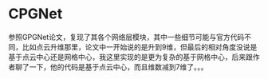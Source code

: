 # CPGNet

参照GPGNet论文，复现了其各个网络层模块，其中一些细节可能与官方代码不同，比如点云升维那里，论文中一开始说的是升到9维，但最后的相对角度没说是基于点云中心还是网格中心，我这里实现的是更为复杂的基于网格中心，后来跟作者聊了一下，他的代码是基于点云中心，而且维数减到7维了。。。
